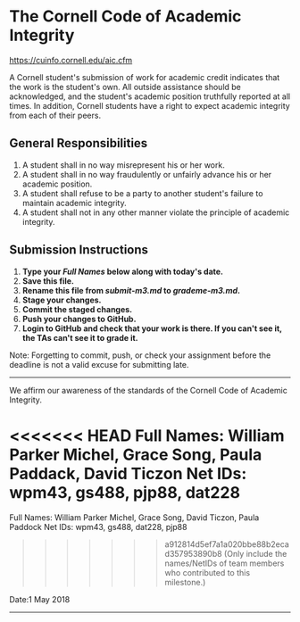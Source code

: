 # The Cornell Code of Academic Integrity

<https://cuinfo.cornell.edu/aic.cfm>

A Cornell student's submission of work for academic credit indicates that the work is the student's own. All outside assistance should be acknowledged, and the student's academic position truthfully reported at all times. In addition, Cornell students have a right to expect academic integrity from each of their peers.

## General Responsibilities
1. A student shall in no way misrepresent his or her work.
2. A student shall in no way fraudulently or unfairly advance his or her academic position.
3. A student shall refuse to be a party to another student's failure to maintain academic integrity.
4. A student shall not in any other manner violate the principle of academic integrity.

## Submission Instructions

1. **Type your *Full Names* below along with today's date.**
2. **Save this file.**
3. **Rename this file from *submit-m3.md* to *grademe-m3.md*.**
4. **Stage your changes.**
5. **Commit the staged changes.**
6. **Push your changes to GitHub.**
7. **Login to GitHub and check that your work is there. If you can't see it, the TAs can't see it to grade it.**

Note: Forgetting to commit, push, or check your assignment before the deadline is not a valid excuse for submitting late.

---

We affirm our awareness of the standards of the Cornell Code of Academic Integrity.

<<<<<<< HEAD
Full Names: William Parker Michel, Grace Song, Paula Paddack, David Ticzon
Net IDs: wpm43, gs488, pjp88, dat228
=======
Full Names: William Parker Michel, Grace Song,  David Ticzon, Paula Paddock
Net IDs: wpm43, gs488, dat228, pjp88
>>>>>>> a912814d5ef7a1a020bbe88b2ecad357953890b8
(Only include the names/NetIDs of team members who contributed to this milestone.)

Date:1 May 2018

---
